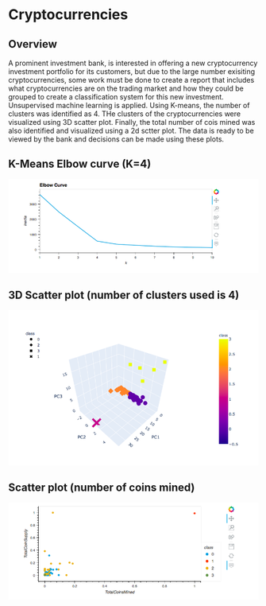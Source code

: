 # Cryptocurrencies

## Overview

A prominent investment bank, is interested in offering a new cryptocurrency investment portfolio for its customers, but due to the large number exisiting cryptocurrencies, some work must be done to create a report that includes what cryptocurrencies are on the trading market and how they could be grouped to create a classification system for this new investment. Unsupervised machine learning is applied. Using K-means, the number of clusters was identified as 4. THe clusters of the cryptocurrencies were visualized using 3D scatter plot. Finally, the total number of cois mined was also identified and visualized using a 2d sctter plot. The  data is ready to be viewed by the bank and decisions can be made using these plots.

## K-Means Elbow curve (K=4)
![](https://github.com/mdabbous88/Cryptocurrencies/blob/main/Images/Elbow%20curve.png)

## 3D Scatter plot (number of clusters used is 4)
![](https://github.com/mdabbous88/Cryptocurrencies/blob/main/Images/3D%20scatter%20plot.png)

## Scatter plot (number of coins mined)
![](https://github.com/mdabbous88/Cryptocurrencies/blob/main/Images/scatter%20plot.png)
